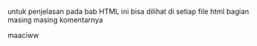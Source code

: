 untuk penjelasan pada bab HTML ini bisa dilihat di setiap file html bagian masing masing komentarnya

maaciww